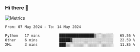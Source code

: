 ### Hi there 👋

![Metrics](https://github.com/radoapx/radoapx/blob/main/github-metrics.svg)

<!--START_SECTION:waka-->

```txt
From: 07 May 2024 - To: 14 May 2024

Python   17 mins         ████████████████▒░░░░░░░░   65.56 %
Other    6 mins          █████▓░░░░░░░░░░░░░░░░░░░   22.59 %
XML      3 mins          ███░░░░░░░░░░░░░░░░░░░░░░   11.85 %
```

<!--END_SECTION:waka-->

<!--
**radoapx/radoapx** is a ✨ _special_ ✨ repository because its `README.md` (this file) appears on your GitHub profile.

Here are some ideas to get you started:

- 🔭 I’m currently working on ...
- 🌱 I’m currently learning ...
- 👯 I’m looking to collaborate on ...
- 🤔 I’m looking for help with ...
- 💬 Ask me about ...
- 📫 How to reach me: ...
- 😄 Pronouns: ...
- ⚡ Fun fact: ...
-->
